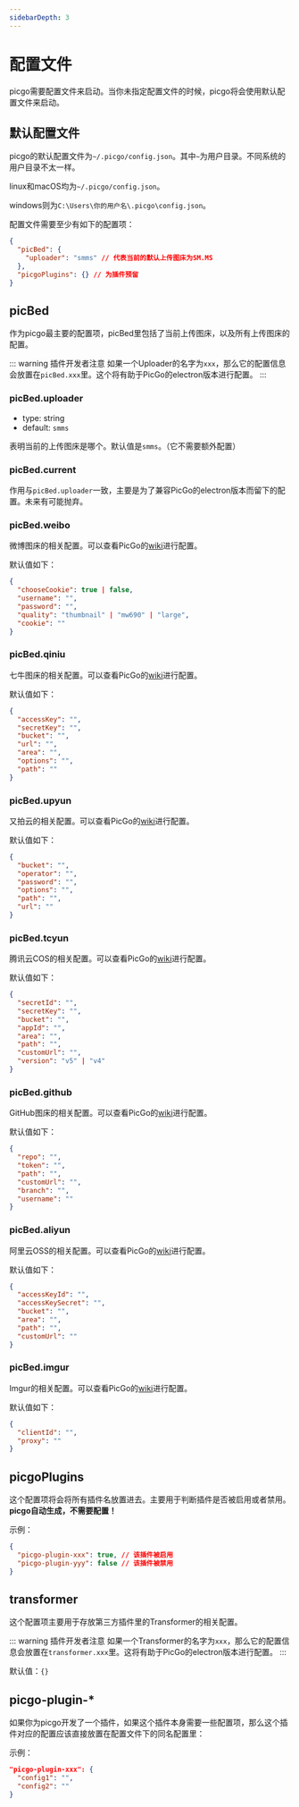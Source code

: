 ```yaml
---
sidebarDepth: 3
---
```

# 配置文件

picgo需要配置文件来启动。当你未指定配置文件的时候，picgo将会使用默认配置文件来启动。

## 默认配置文件

picgo的默认配置文件为`~/.picgo/config.json`。其中`~`为用户目录。不同系统的用户目录不太一样。

linux和macOS均为`~/.picgo/config.json`。

windows则为`C:\Users\你的用户名\.picgo\config.json`。

配置文件需要至少有如下的配置项：

```json
{
  "picBed": {
    "uploader": "smms" // 代表当前的默认上传图床为SM.MS
  },
  "picgoPlugins": {} // 为插件预留
}
```

## picBed

作为picgo最主要的配置项，picBed里包括了当前上传图床，以及所有上传图床的配置。

::: warning 插件开发者注意
如果一个Uploader的名字为`xxx`，那么它的配置信息会放置在`picBed.xxx`里。这个将有助于PicGo的electron版本进行配置。
:::

### picBed.uploader

- type: string
- default: `smms`

表明当前的上传图床是哪个。默认值是`smms`。（它不需要额外配置）

### picBed.current

作用与`picBed.uploader`一致，主要是为了兼容PicGo的electron版本而留下的配置。未来有可能抛弃。

### picBed.weibo

微博图床的相关配置。可以查看PicGo的[wiki](https://github.com/Molunerfinn/PicGo/wiki/%E8%AF%A6%E7%BB%86%E7%AA%97%E5%8F%A3%E7%9A%84%E4%BD%BF%E7%94%A8#微博图床)进行配置。

默认值如下：

```json
{
  "chooseCookie": true | false,
  "username": "",
  "password": "",
  "quality": "thumbnail" | "mw690" | "large",
  "cookie": ""
}
```

### picBed.qiniu

七牛图床的相关配置。可以查看PicGo的[wiki](https://github.com/Molunerfinn/PicGo/wiki/%E8%AF%A6%E7%BB%86%E7%AA%97%E5%8F%A3%E7%9A%84%E4%BD%BF%E7%94%A8#七牛图床)进行配置。

默认值如下：

```json
{
  "accessKey": "",
  "secretKey": "",
  "bucket": "",
  "url": "",
  "area": "",
  "options": "",
  "path": ""
}
```

### picBed.upyun

又拍云的相关配置。可以查看PicGo的[wiki](https://github.com/Molunerfinn/PicGo/wiki/%E8%AF%A6%E7%BB%86%E7%AA%97%E5%8F%A3%E7%9A%84%E4%BD%BF%E7%94%A8#又拍云)进行配置。

默认值如下：

```json
{
  "bucket": "",
  "operator": "",
  "password": "",
  "options": "",
  "path": "",
  "url": ""
}
```

### picBed.tcyun

腾讯云COS的相关配置。可以查看PicGo的[wiki](https://github.com/Molunerfinn/PicGo/wiki/%E8%AF%A6%E7%BB%86%E7%AA%97%E5%8F%A3%E7%9A%84%E4%BD%BF%E7%94%A8#腾讯云cos)进行配置。

默认值如下：

```json
{
  "secretId": "",
  "secretKey": "",
  "bucket": "",
  "appId": "",
  "area": "",
  "path": "",
  "customUrl": "",
  "version": "v5" | "v4"
}
```

### picBed.github

GitHub图床的相关配置。可以查看PicGo的[wiki](https://github.com/Molunerfinn/PicGo/wiki/%E8%AF%A6%E7%BB%86%E7%AA%97%E5%8F%A3%E7%9A%84%E4%BD%BF%E7%94%A8#github图床)进行配置。

默认值如下：

```json
{
  "repo": "",
  "token": "",
  "path": "",
  "customUrl": "",
  "branch": "",
  "username": ""
}
```

### picBed.aliyun

阿里云OSS的相关配置。可以查看PicGo的[wiki](https://github.com/Molunerfinn/PicGo/wiki/%E8%AF%A6%E7%BB%86%E7%AA%97%E5%8F%A3%E7%9A%84%E4%BD%BF%E7%94%A8#阿里云oss)进行配置。

默认值如下：

```json
{
  "accessKeyId": "",
  "accessKeySecret": "",
  "bucket": "",
  "area": "",
  "path": "",
  "customUrl": ""
}
```

### picBed.imgur

Imgur的相关配置。可以查看PicGo的[wiki](https://github.com/Molunerfinn/PicGo/wiki/%E8%AF%A6%E7%BB%86%E7%AA%97%E5%8F%A3%E7%9A%84%E4%BD%BF%E7%94%A8#imgur)进行配置。

默认值如下：

```json
{
  "clientId": "",
  "proxy": ""
}
```

## picgoPlugins

这个配置项将会将所有插件名放置进去。主要用于判断插件是否被启用或者禁用。 **picgo自动生成，不需要配置！**

示例：

```json
{
  "picgo-plugin-xxx": true, // 该插件被启用
  "picgo-plugin-yyy": false // 该插件被禁用
}
```

## transformer

这个配置项主要用于存放第三方插件里的Transformer的相关配置。

::: warning 插件开发者注意
如果一个Transformer的名字为`xxx`，那么它的配置信息会放置在`transformer.xxx`里。这将有助于PicGo的electron版本进行配置。
:::

默认值：`{}`

## picgo-plugin-*

如果你为picgo开发了一个插件，如果这个插件本身需要一些配置项，那么这个插件对应的配置应该直接放置在配置文件下的同名配置里：

示例：

```json
"picgo-plugin-xxx": {
  "config1": "",
  "config2": ""
}
```

